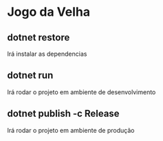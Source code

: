 # Jogo da Velha

## dotnet restore

Irá instalar as dependencias

## dotnet run

Irá rodar o projeto em ambiente de desenvolvimento

## dotnet publish -c Release

Irá rodar o projeto em ambiente de produção
